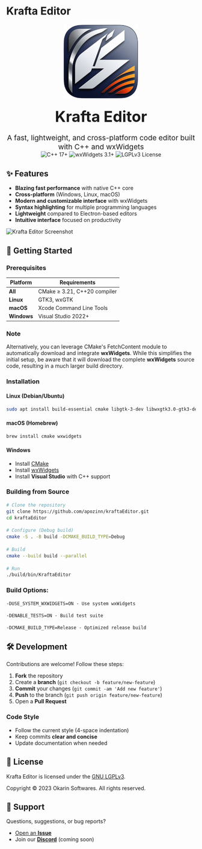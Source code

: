# **Krafta Editor**  

<div align="center">
  <img width="200" src="https://raw.githubusercontent.com/apozinn/kraftaEditor/refs/heads/main/assets/images/kraftaEditor.png" alt="Krafta Editor Logo">
  
  <h1 style="font-size: 2.5rem; margin: 0.5em 0">Krafta Editor</h1>
  
  <p style="font-size: 1.2rem; max-width: 600px; margin: 0 auto">
    A fast, lightweight, and cross-platform code editor built with C++ and wxWidgets
  </p>
  
  <div>
    <img src="https://img.shields.io/badge/C++-17+-00599C?logo=cplusplus" alt="C++ 17+">
    <img src="https://img.shields.io/badge/wxWidgets-3.1+-0078D6?logo=windowsterminal" alt="wxWidgets 3.1+">
    <img src="https://img.shields.io/badge/License-LGPLv3-blue" alt="LGPLv3 License">
  </div>
</div>

## ✨ **Features**  

- **Blazing fast performance** with native C++ core  
- **Cross-platform** (Windows, Linux, macOS)  
- **Modern and customizable interface** with wxWidgets  
- **Syntax highlighting** for multiple programming languages  
- **Lightweight** compared to Electron-based editors  
- **Intuitive interface** focused on productivity  

![Krafta Editor Screenshot](https://i.imgur.com/cj3d00m.png)  

## 🚀 **Getting Started**  

### Prerequisites

| Platform       | Requirements |
|---------------|-------------|
| **All**       | CMake ≥ 3.21, C++20 compiler |
| **Linux**     | GTK3, wxGTK |
| **macOS**     | Xcode Command Line Tools |
| **Windows**   | Visual Studio 2022+ | 

### **Note**
Alternatively, you can leverage CMake's FetchContent module to automatically download and integrate **wxWidgets**. While this simplifies the initial setup, be aware that it will download the complete **wxWidgets** source code, resulting in a much larger build directory.

### **Installation**  

#### **Linux (Debian/Ubuntu)**  
```bash
sudo apt install build-essential cmake libgtk-3-dev libwxgtk3.0-gtk3-dev
```  

#### **macOS (Homebrew)**  
```bash
brew install cmake wxwidgets
```  

#### **Windows**  
- Install [CMake](https://cmake.org/download/)  
- Install [wxWidgets](https://www.wxwidgets.org/downloads/)  
- Install **Visual Studio** with C++ support  

### **Building from Source**  

```bash
# Clone the repository
git clone https://github.com/apozinn/kraftaEditor.git
cd kraftaEditor

# Configure (Debug build)
cmake -S . -B build -DCMAKE_BUILD_TYPE=Debug

# Build
cmake --build build --parallel

# Run
./build/bin/KraftaEditor
```  

### Build Options:

``` 
-DUSE_SYSTEM_WXWIDGETS=ON - Use system wxWidgets

-DENABLE_TESTS=ON - Build test suite

-DCMAKE_BUILD_TYPE=Release - Optimized release build
```  

## 🛠️ **Development**  

Contributions are welcome! Follow these steps:  

1. **Fork** the repository  
2. Create a **branch** (`git checkout -b feature/new-feature`)  
3. **Commit** your changes (`git commit -am 'Add new feature'`)  
4. **Push** to the branch (`git push origin feature/new-feature`)  
5. Open a **Pull Request**  

### **Code Style**  
- Follow the current style (4-space indentation)  
- Keep commits **clear and concise**  
- Update documentation when needed  

## 📜 **License**  

Krafta Editor is licensed under the [GNU LGPLv3](https://github.com/apozinn/kraftaEditor/blob/main/LICENSE).  

Copyright © 2023 Okarin Softwares. All rights reserved.  

## 🤝 **Support**  

Questions, suggestions, or bug reports?  
- [Open an **Issue**](https://github.com/apozinn/kraftaEditor/issues)  
- Join our [**Discord**](#) (coming soon)  